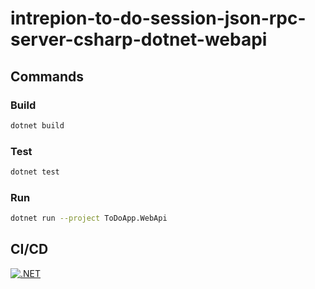 # intrepion-to-do-session-json-rpc-server-csharp-dotnet-webapi

## Commands

### Build

```bash
dotnet build
```

### Test

```bash
dotnet test
```

### Run

```bash
dotnet run --project ToDoApp.WebApi
```

## CI/CD

[![.NET](https://github.com/intrepion/intrepion-to-do-session-json-rpc-server-csharp-dotnet-webapi/actions/workflows/dotnet.yml/badge.svg?branch=main)](https://github.com/intrepion/intrepion-to-do-session-json-rpc-server-csharp-dotnet-webapi/actions/workflows/dotnet.yml)
